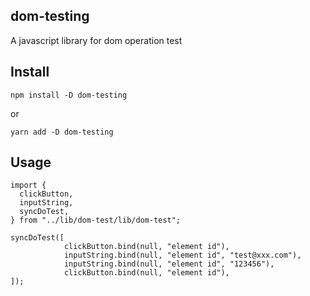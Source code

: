 ## dom-testing

A javascript library for dom operation test

## Install

```
npm install -D dom-testing
```

or

```
yarn add -D dom-testing
```

## Usage

```
import {
  clickButton,
  inputString,
  syncDoTest,
} from "../lib/dom-test/lib/dom-test";

syncDoTest([
            clickButton.bind(null, "element id"),
            inputString.bind(null, "element id", "test@xxx.com"),
            inputString.bind(null, "element id", "123456"),
            clickButton.bind(null, "element id"),
]);

```
